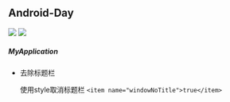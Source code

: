 ## Android-Day
![](https://img.shields.io/badge/platform-Android-red.svg)
![](https://img.shields.io/badge/Language-Java-orange.svg)

##### MyApplication
* 去除标题栏
  
  使用style取消标题栏
  ` <item name="windowNoTitle">true</item> ` 
